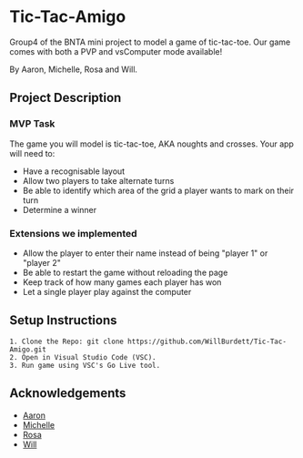 
# Tic-Tac-Amigo

Group4 of the BNTA mini project to model a game of tic-tac-toe. Our game comes with both a PVP and vsComputer mode available!

By Aaron, Michelle, Rosa and Will.



## Project Description

### MVP Task
The game you will model is tic-tac-toe, AKA noughts and crosses. Your app will need to:

- Have a recognisable layout
- Allow two players to take alternate turns
- Be able to identify which area of the grid a player wants to mark on their turn
- Determine a winner

### Extensions we implemented

- Allow the player to enter their name instead of being "player 1" or "player 2"
- Be able to restart the game without reloading the page
- Keep track of how many games each player has won
- Let a single player play against the computer



## Setup Instructions

    1. Clone the Repo: git clone https://github.com/WillBurdett/Tic-Tac-Amigo.git
    2. Open in Visual Studio Code (VSC).
    3. Run game using VSC's Go Live tool.



## Acknowledgements

- [Aaron](https://github.com/Aaron-Nazareth)
- [Michelle](https://github.com/MichelleRafols)
- [Rosa](https://github.com/rosaacodes)
- [Will](https://github.com/WillBurdett)